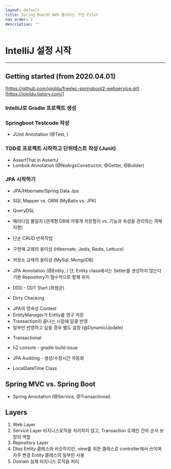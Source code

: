 ```yaml
---
layout: default
title: Spring Boot와 AWS 웹서비스 구현 Pilot
nav_order: 2
description: ""
---
```


# IntelliJ 설정 시작

---

## Getting started (from 2020.04.01)
[https://github.com/jojoldu/freelec-springboot2-webservice.git] . 
[https://jojoldu.tistory.com/]

### IntelliJ로 Gradle 프로젝트 생성

### Springboot Testcode 작성
* JUnit Annotation (@Test, )

### TDD로 프로젝트 시작하고 단위테스트 작성 (Junit)
* AssertThat in AssertJ
* Lombok Annotation (@NoArgsConstructor, @Getter, @Builder)

### JPA 시작하기
* JPA/Hibernate/Spring Data Jpa
* SQL Mapper vs. ORM (MyBatis vs. JPA)
* QueryDSL

* 패러다임 불일치 (관계형 DB에 어떻게 저장할지 vs. 기능과 속성을 관리하는 객체지향)
* 단순 CRUD 반복작업
* 구현체 교체의 용이성 (Hibernate, Jedis, Redis, Lettuce)
* 저장소 교체의 용이성 (MySql, MongoDB)

* JPA Annotation (@Entity, )
단, Entity class에서는 Setter를 생성하지 않는다
기본 Repository가 필수적으로 함께 위치

* DDD - DDT Start (최범균)
* Dirty Checking
- JPA의 영속성 Context
- EntityManager가 Entity를 영구 저장
- Transaction이 끝나는 시점에 일괄 반영
- 일부만 반영하고 싶을 경우 별도 설정 (@DynamicUpdate)
* Transactional

* h2 console - gradle build issue

* JPA Auditing - 생성/수정시간 자동화
* LocalDateTime Class

## Spring MVC vs. Spring Boot
* Spring Annotation (@Service, @Transactional)

## Layers
1. Web Layer
2. Service Layer
비지니스로직을 처리하지 않고, Transaction 도메인 간의 순서 보장의 역할
3. Repository Layer
4. Dtos
Entity 클레스와 비슷하지만, view를 위한 클래스로 controller에서 쓰이며 자주 변경
Entity 클레스의 일부만 사용
5. Domain
실제 비지니스 로직을 처리

